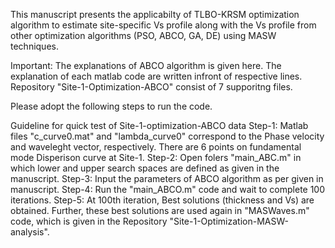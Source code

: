This manuscript presents the applicabilty of TLBO-KRSM optimization algorithm to estimate site-specific Vs profile along with the Vs profile from other optimization algorithms (PSO, ABCO, GA, DE) using MASW techniques.

Important: The explanations of ABCO algorithm is given here.
           The explanation of each matlab code are written infront of respective lines.
           Repository "Site-1-Optimization-ABCO" consist of 7 supporitng files.

           
Please adopt the following steps to run the code.

Guideline for quick test of Site-1-optimization-ABCO data
Step-1:  Matlab files "c_curve0.mat" and "lambda_curve0" correspond to the Phase velocity and waveleght vector, respectively. There are 6 points on fundamental mode Disperison curve at Site-1.
Step-2: Open folers "main_ABC.m" in which lower and upper search spaces are defined as given in the manuscript.
Step-3: Input the parameters of ABCO algorithm as per given in manuscript. 
Step-4: Run the "main_ABCO.m" code and wait to complete 100 iterations.
Step-5: At 100th iteration, Best solutions (thickness and Vs) are obtained. Further, these best solutions are used again in "MASWaves.m" code, which is given in the Repository "Site-1-Optimization-MASW-analysis".
